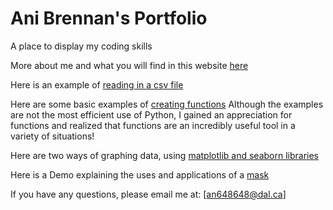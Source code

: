 # Ani Brennan's Portfolio
A place to display my coding skills

More about me and what you will find in this website [here](background.md)

Here is an example of [reading in a csv file](reading_in_a_file.ipynb)

Here are some basic examples of [creating functions](https://github.com/an648648/portfolio.github.io/blob/main/creating_functions.ipynb) 
Although the examples are not the most efficient use of Python, I gained an appreciation for functions and realized that functions are an incredibly useful tool in a variety of situations! 

Here are two ways of graphing data, using [matplotlib and seaborn libraries](data_visualization.ipynb)

Here is a Demo explaining the uses and applications of a [mask](https://an648648.github.io/demo-5/)

If you have any questions, please email me at:
[an648648@dal.ca]
